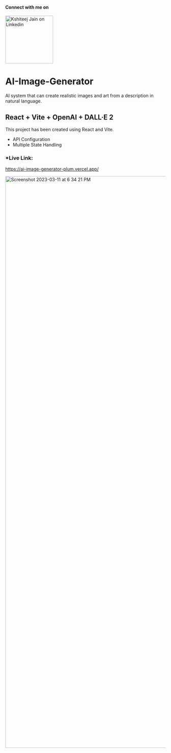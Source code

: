 
#### Connect with me on

[<img alt="Kshiteej Jain on Linkedin" width="150" src="https://user-images.githubusercontent.com/10721667/213983686-6f6b2612-41b7-4c48-a4be-d62c44302412.svg" />](https://www.linkedin.com/in/kshiteejjain/)


# AI-Image-Generator
AI system that can create realistic images and art from a description in natural language.


## React + Vite + OpenAI + DALL·E 2
This project has been created using React and Vite.
 - API Configuration
 - Multiple State Handling



### *Live Link:
https://ai-image-generator-plum.vercel.app/

<img width="1792" alt="Screenshot 2023-03-11 at 6 34 21 PM" src="https://user-images.githubusercontent.com/10721667/224486769-28748fa7-67b1-4f0d-b82f-5d4383b797c8.png">
